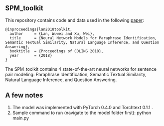 ## SPM_toolkit
This repository contains code and data used in the following [paper](https://arxiv.org/abs/1805.08297):

	@inproceedings{lan2018toolkit,
	  author     = {Lan, Wuwei and Xu, Wei},
  	  title      = {Neural Network Models for Paraphrase Identification, Semantic Textual Similarity, Natural Language Inference, and Question Answering},
  	  booktitle  = {Proceedings of COLING 2018},
  	  year       = {2018}
  	} 
The SPM_toolkit contains 4 state-of-the-art neural networks for sentence pair modeling: Paraphrase Identification, Semantic Textual Similarity, Natural Language Inference, and Question Answering.

## A few notes
1. The model was implemented with PyTorch 0.4.0 and Torchtext 0.1.1 .
2. Sample command to run (navigate to the model folder first): python main.py 
